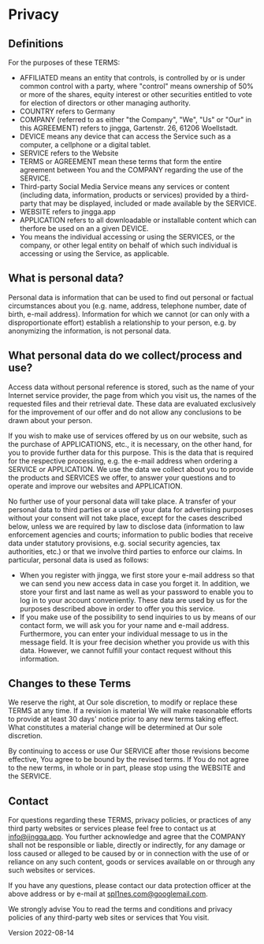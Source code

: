 # Privacy

## Definitions

For the purposes of these TERMS:

* AFFILIATED means an entity that controls, is controlled by or is under common control with a party, where "control" means ownership of 50% or more of the shares, equity interest or other securities entitled to vote for election of directors or other managing authority.
* COUNTRY refers to Germany
* COMPANY (referred to as either "the Company", "We", "Us" or "Our" in this AGREEMENT) refers to jingga, Gartenstr. 26, 61206 Woellstadt.
* DEVICE means any device that can access the Service such as a computer, a cellphone or a digital tablet.
* SERVICE refers to the Website
* TERMS or AGREEMENT mean these terms that form the entire agreement between You and the COMPANY regarding the use of the SERVICE.
* Third-party Social Media Service means any services or content (including data, information, products or services) provided by a third-party that may be displayed, included or made available by the SERVICE.
* WEBSITE refers to jingga.app
* APPLICATION refers to all downloadable or installable content which can therfore be used on an a given DEVICE.
* You means the individual accessing or using the SERVICES, or the company, or other legal entity on behalf of which such individual is accessing or using the Service, as applicable.

## What is personal data?

Personal data is information that can be used to find out personal or factual circumstances about you (e.g. name, address, telephone number, date of birth, e-mail address). Information for which we cannot (or can only with a disproportionate effort) establish a relationship to your person, e.g. by anonymizing the information, is not personal data.

## What personal data do we collect/process and use?

Access data without personal reference is stored, such as the name of your Internet service provider, the page from which you visit us, the names of the requested files and their retrieval date. These data are evaluated exclusively for the improvement of our offer and do not allow any conclusions to be drawn about your person.

If you wish to make use of services offered by us on our website, such as the purchase of APPLICATIONS, etc., it is necessary, on the other hand, for you to provide further data for this purpose. This is the data that is required for the respective processing, e.g. the e-mail address when ordering a SERVICE or APPLICATION.
We use the data we collect about you to provide the products and SERVICES we offer, to answer your questions and to operate and improve our websites and APPLICATION.

No further use of your personal data will take place. A transfer of your personal data to third parties or a use of your data for advertising purposes without your consent will not take place, except for the cases described below, unless we are required by law to disclose data (information to law enforcement agencies and courts; information to public bodies that receive data under statutory provisions, e.g. social security agencies, tax authorities, etc.) or that we involve third parties to enforce our claims. In particular, personal data is used as follows:

* When you register with jingga, we first store your e-mail address so that we can send you new access data in case you forget it. In addition, we store your first and last name as well as your password to enable you to log in to your account conveniently. These data are used by us for the purposes described above in order to offer you this service.
* If you make use of the possibility to send inquiries to us by means of our contact form, we will ask you for your name and e-mail address. Furthermore, you can enter your individual message to us in the message field. It is your free decision whether you provide us with this data. However, we cannot fulfill your contact request without this information.

## Changes to these Terms

We reserve the right, at Our sole discretion, to modify or replace these TERMS at any time. If a revision is material We will make reasonable efforts to provide at least 30 days' notice prior to any new terms taking effect. What constitutes a material change will be determined at Our sole discretion.

By continuing to access or use Our SERVICE after those revisions become effective, You agree to be bound by the revised terms. If You do not agree to the new terms, in whole or in part, please stop using the WEBSITE and the SERVICE.

## Contact

For questions regarding these TERMS, privacy policies, or practices of any third party websites or services please feel free to contact us at info@jingga.app. You further acknowledge and agree that the COMPANY shall not be responsible or liable, directly or indirectly, for any damage or loss caused or alleged to be caused by or in connection with the use of or reliance on any such content, goods or services available on or through any such websites or services.

If you have any questions, please contact our data protection officer at the above address or by e-mail at spl1nes.com@googlemail.com.

We strongly advise You to read the terms and conditions and privacy policies of any third-party web sites or services that You visit.

Version 2022-08-14